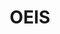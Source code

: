 ---
layout: link
title: OEIS
url: https://oeis.org/
description: The Online Encyclopedia of Integer Sequences
---